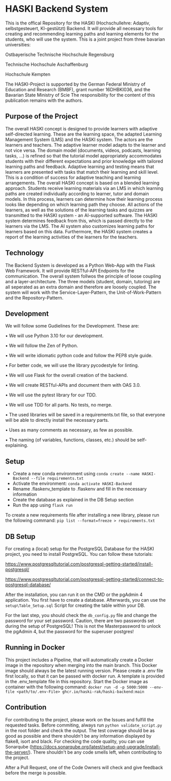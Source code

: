 # HASKI Backend System

This is the offical Repository for the HASKI (Hochschullehre: Adaptiv, selbstgesteuert, KI-gestützt) Backend.
It will provide all necessary tools for creating and recommending learning paths and learning elements for the students, who will use the system.
This is a joint project from three bavarian universities:

Ostbayerische Technische Hochschule Regensburg

Technische Hochschule Aschaffenburg

Hochschule Kempten

The HASKI-Project is supported by the German Federal Ministry of Education and Research (BMBF), grant number 16DHBKI036, and the Bavarian State Ministry of Scie
The responsibility for the content of this publication remains with the authors.


## Purpose of the Project

The overall HASKI concept is designed to provide learners with adaptive self-directed learning.
These are the learning space, the adapted Learning Management System (LMS) and the HASKI system.
The actors are the learners and teachers.
The adaptive learner model adapts to the learner and not vice versa.
The domain model (documents, videos, podcasts, learning tasks, ...) is refined so that the tutorial model appropriately accommodates students with their different expectations and prior knowledge with tailored learning paths and feedback.
Adaptive learning and testing means that learners are presented with tasks that match their learning and skill level.
This is a condition of success for adaptive teaching and learning arrangements.
The overall HASKI concept is based on a blended learning approach.
Students receive learning materials via an LMS in which learning paths are created individually according to learner, tutor and domain models.
In this process, learners can determine how their learning process looks like depending on which learning path they choose.
All actions of the learners, as well as the solutions of the learning tasks and quizzes are transmitted to the HASKI system - an AI-supported software.
The HASKI system determines feedback from this, which is passed directly to the learners via the LMS.
The AI system also customizes learning paths for learners based on this data.
Furthermore, the HASKI system creates a report of the learning activities of the learners for the teachers.

## Technology

The Backend System is developed as a Python Web-App with the Flask Web Framework.
It will provide RESTful-API Endpoints for the communication.
The overall system follwos the principle of loose coupling and a layer-architecture.
The three models (student, domain, tutoring) are all seperated as an extra domain and therefore are loosely coupled.
The system will work with the Service-Layer-Pattern, the Unit-of-Work-Pattern and the Repository-Pattern.

## Development

We will follow some Gudielines for the Development.
These are:

• We will use Python 3.10 for our development.

• We will follow the Zen of Python.

• We will write idiomatic python code and follow the PEP8 style guide.

• For better code, we will use the library pycodestyle for linting.

• We will use Flask for the overall creation of the backend.

• We will create RESTful-APIs and document them with OAS 3.0.

• We will use the pytest library for our TDD.

• We will use TDD for all parts. No tests, no merge.

• The used libraries will be saved in a requirements.txt file, so that everyone will be able to directly install the necessary parts.

• Uses as many comments as necessary, as few as possible.

• The naming (of variables, functions, classes, etc.) should be self-explaining.

## Setup

- Create a new conda environment using `conda create --name HASKI-Backend --file requirements.txt`
- Activate the environment: `conda activate HASKI-Backend`
- Rename .flaskenv_template to .flaskenv and fill in the necessary information
- Create the database as explained in the DB Setup section
- Run the app using `flask run`

To create a new requirements file after installing a new library, please run the following command: `pip list --format=freeze > requirements.txt`

## DB Setup
For creating a (local) setup for the PostgreSQL Database for the HASKI project, you need to install PostgreSQL.
You can follow these tutorials:

https://www.postgresqltutorial.com/postgresql-getting-started/install-postgresql/

https://www.postgresqltutorial.com/postgresql-getting-started/connect-to-postgresql-database/

After the installation, you can run it on the CMD or the pgAdmin 4 application.
You first have to create a database.
Afterwards, you can use the `setup\Table_Setup.sql` Script for creating the table within your DB.

For the last step, you should check the `db_config.py` file and change the password for your set password.
Caution, there are two passwords set during the setup of PostgreSQL!
This is not the Masterpassword to unlock the pgAdmin 4, but the password for the superuser postgres!

## Running in Docker
This project includes a Pipeline, that will automatically create a Docker image in the repository when merging into the main branch.
This Docker image should always be the latest running version.
Please create a .env file first locally, so that it can be passed with docker run.
A template is provided in the .env_template file in this repository.
Start the Docker image as container with the following command:
`docker run -d -p 5000:5000 --env-file <path/to/.env-File> ghcr.io/haski-rak/haski-backend:main`

## Contribution
For contributing to the project, please work on the Issues and fulfill the requested tasks.
Before commiting, always run `python validate_script.py` in the root folder and check the output.
The test coverage should be as good as possible and there shouldn't be any information displayed by flake8, isort and black.
For checking the code quality, you can use Sonarqube (https://docs.sonarqube.org/latest/setup-and-upgrade/install-the-server/).
There shouldn't be any code smells left, when contributing to the project.

After a Pull Request, one of the Code Owners will check and give feedback before the merge is possible.